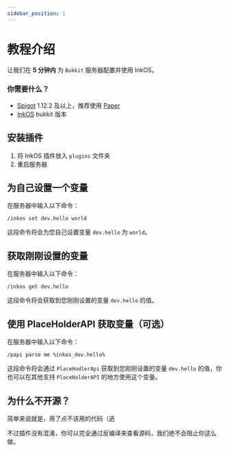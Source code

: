 ```yaml
---
sidebar_position: 1
---
```


# 教程介绍

让我们在 **5 分钟内** 为 `Bukkit` 服务器配置并使用 InkOS。

### 你需要什么？
- [Spigot](https://www.spigotmc.org/) 1.12.2 及以上，推荐使用 [Paper](https://papermc.io/software/paper)
- [InkOS](https://github.com/) bukkit 版本

## 安装插件

1. 将 InkOS 插件放入 `plugins` 文件夹
2. 重启服务器

## 为自己设置一个变量
在服务器中输入以下命令：
```
/inkos set dev.hello world
```

这段命令将会为您自己设置变量 `dev.hello` 为 `world`。

## 获取刚刚设置的变量
在服务器中输入以下命令：
```
/inkos get dev.hello
```

这段命令将会获取到您刚刚设置的变量 `dev.hello` 的值。

## 使用 PlaceHolderAPI 获取变量（可选）
在服务器中输入以下命令：
```
/papi parse me %inkos_dev.hello%
```

这段命令将会通过 `PlaceHodlerApi` 获取到您刚刚设置的变量 `dev.hello` 的值，你也可以在其他支持 `PlaceHolderAPI` 的地方使用这个变量。


## 为什么不开源？
简单来说就是，用了点不该用的代码（逃

不过插件没有混淆，你可以完全通过反编译来查看源码，我们绝不会阻止你这么做。
